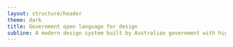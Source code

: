 ```yaml
---
layout: structure/header
theme: dark
title: Government open language for design
subline: A modern design system built by Australian government with high standards in usability and accessibility.
---
```

